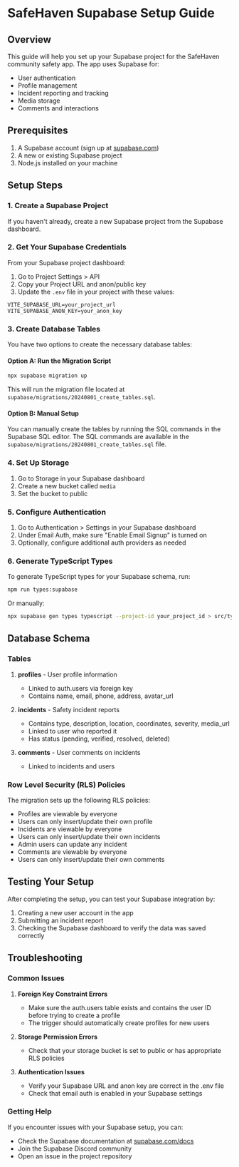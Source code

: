 # SafeHaven Supabase Setup Guide

## Overview

This guide will help you set up your Supabase project for the SafeHaven community safety app. The app uses Supabase for:

- User authentication
- Profile management
- Incident reporting and tracking
- Media storage
- Comments and interactions

## Prerequisites

1. A Supabase account (sign up at [supabase.com](https://supabase.com))
2. A new or existing Supabase project
3. Node.js installed on your machine

## Setup Steps

### 1. Create a Supabase Project

If you haven't already, create a new Supabase project from the Supabase dashboard.

### 2. Get Your Supabase Credentials

From your Supabase project dashboard:

1. Go to Project Settings > API
2. Copy your Project URL and anon/public key
3. Update the `.env` file in your project with these values:

```
VITE_SUPABASE_URL=your_project_url
VITE_SUPABASE_ANON_KEY=your_anon_key
```

### 3. Create Database Tables

You have two options to create the necessary database tables:

#### Option A: Run the Migration Script

```bash
npx supabase migration up
```

This will run the migration file located at `supabase/migrations/20240801_create_tables.sql`.

#### Option B: Manual Setup

You can manually create the tables by running the SQL commands in the Supabase SQL editor. The SQL commands are available in the `supabase/migrations/20240801_create_tables.sql` file.

### 4. Set Up Storage

1. Go to Storage in your Supabase dashboard
2. Create a new bucket called `media`
3. Set the bucket to public

### 5. Configure Authentication

1. Go to Authentication > Settings in your Supabase dashboard
2. Under Email Auth, make sure "Enable Email Signup" is turned on
3. Optionally, configure additional auth providers as needed

### 6. Generate TypeScript Types

To generate TypeScript types for your Supabase schema, run:

```bash
npm run types:supabase
```

Or manually:

```bash
npx supabase gen types typescript --project-id your_project_id > src/types/supabase.ts
```

## Database Schema

### Tables

1. **profiles** - User profile information
   - Linked to auth.users via foreign key
   - Contains name, email, phone, address, avatar_url

2. **incidents** - Safety incident reports
   - Contains type, description, location, coordinates, severity, media_url
   - Linked to user who reported it
   - Has status (pending, verified, resolved, deleted)

3. **comments** - User comments on incidents
   - Linked to incidents and users

### Row Level Security (RLS) Policies

The migration sets up the following RLS policies:

- Profiles are viewable by everyone
- Users can only insert/update their own profile
- Incidents are viewable by everyone
- Users can only insert/update their own incidents
- Admin users can update any incident
- Comments are viewable by everyone
- Users can only insert/update their own comments

## Testing Your Setup

After completing the setup, you can test your Supabase integration by:

1. Creating a new user account in the app
2. Submitting an incident report
3. Checking the Supabase dashboard to verify the data was saved correctly

## Troubleshooting

### Common Issues

1. **Foreign Key Constraint Errors**
   - Make sure the auth.users table exists and contains the user ID before trying to create a profile
   - The trigger should automatically create profiles for new users

2. **Storage Permission Errors**
   - Check that your storage bucket is set to public or has appropriate RLS policies

3. **Authentication Issues**
   - Verify your Supabase URL and anon key are correct in the .env file
   - Check that email auth is enabled in your Supabase settings

### Getting Help

If you encounter issues with your Supabase setup, you can:

- Check the Supabase documentation at [supabase.com/docs](https://supabase.com/docs)
- Join the Supabase Discord community
- Open an issue in the project repository
